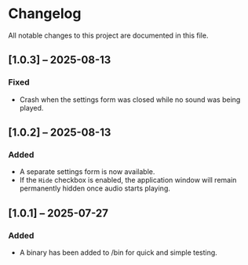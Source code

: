 # Changelog

All notable changes to this project are documented in this file.

## [1.0.3] – 2025-08-13
### Fixed
- Crash when the settings form was closed while no sound was being played.

## [1.0.2] – 2025-08-13
### Added
 - A separate settings form is now available.  
 - If the `Hide` checkbox is enabled, the application window will remain permanently hidden once audio starts playing.

## [1.0.1] – 2025-07-27
### Added
 - A binary has been added to /bin for quick and simple testing.

